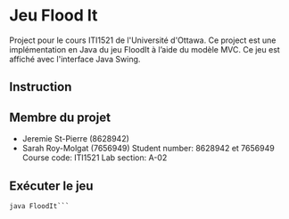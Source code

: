 # Jeu Flood It
Project pour le cours ITI1521 de l'Université d'Ottawa. Ce project est une implémentation en Java du jeu FloodIt à l’aide du modèle MVC. Ce jeu est affiché avec l'interface Java Swing.

## Instruction


## Membre du projet
* Jeremie St-Pierre (8628942)
* Sarah Roy-Molgat (7656949)
Student number: 8628942 et 7656949
Course code: ITI1521
Lab section: A-02

## Exécuter le jeu
```javac FloodIt.java
java FloodIt``` 
